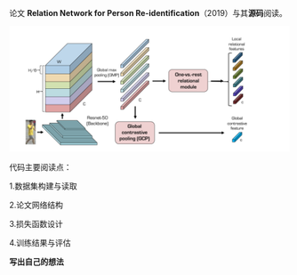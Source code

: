 论文 **Relation Network for Person Re-identification**（2019）与其**源码**阅读。

![image-20210621114216873](https://raw.githubusercontent.com/33499/mission-plan/main/2021-6-21/imgs/image-20210621114216873.png)

代码主要阅读点：

1.数据集构建与读取

2.论文网络结构

3.损失函数设计

4.训练结果与评估

**写出自己的想法**

